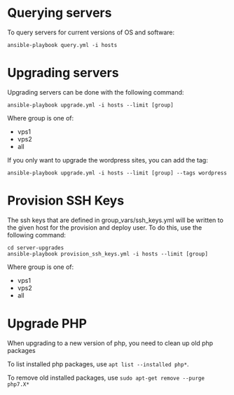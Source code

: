 Querying servers
================

To query servers for current versions of OS and software:

```
ansible-playbook query.yml -i hosts
```


Upgrading servers
=================

Upgrading servers can be done with the following command:

```
ansible-playbook upgrade.yml -i hosts --limit [group]
```

Where group is one of:
 - vps1
 - vps2
 - all

If you only want to upgrade the wordpress sites, you can add the tag:

```
ansible-playbook upgrade.yml -i hosts --limit [group] --tags wordpress
```

Provision SSH Keys
==================

The ssh keys that are defined in group_vars/ssh_keys.yml will be written to the given host for the provision and deploy user.
To do this, use the following command:
```
cd server-upgrades
ansible-playbook provision_ssh_keys.yml -i hosts --limit [group]
```

Where group is one of:
 - vps1
 - vps2
 - all


Upgrade PHP
===========

When upgrading to a new version of php, you need to clean up old php packages

To list installed php packages, use `apt list --installed php*`.

To remove old installed packages, use `sudo apt-get remove --purge php7.X*`
